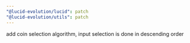 ```yaml
---
"@lucid-evolution/lucid": patch
"@lucid-evolution/utils": patch
---
```


add coin selection algorithm, input selection is done in descending order
